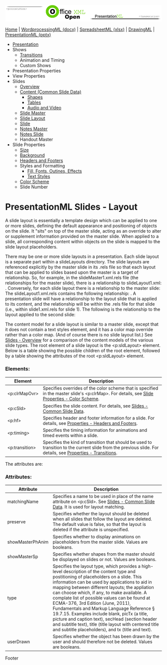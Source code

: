 ![PresentationXML.com](images/PresentationMLBanner.png)

[Home](index.php) | [WordprocessingML (docx)](anatomyofOOXML.php) | [SpreadsheetML (xlsx)](anatomyofOOXML-xlsx.php)
| [DrawingML](drwOverview.php) | [PresentationML (pptx)](anatomyofOOXML-pptx.php)

* [Presentation](prPresentation.php)
* Shows
  + [Transitions](prSlide-transitions.php)
  + Animation and Timing
  + Custom Shows
* Presentation Properties
* View Properties
* Slides
  + [Overview](prSlide.php)
  + [Content (Common Slide Data)](prCommonSlideData.php)
    - [Shapes](prSlide-shapeTree.php)
    - [Tables](drwTable.php)
    - [Audio and Video](prSlide-multiMedia.php)
  + [Slide Master](prSlideMaster.php)
  + [Slide Layout](prSlideLayout.php)
  + [Slide](prPresentationSlide.php)
  + [Notes Master](prNotesMaster.php)
  + [Notes Slide](prNotesSlide.php)
  + Handout Master
* Slide Properties
  + [Size](prSlide-size.php)
  + [Background](prSlide-background.php)
  + [Headers and Footers](prSlide-footer.php)
  + Styles and Formatting
    - [Fill, Fonts, Outines, Effects](prSlide-styles-themes.php)
    - [Text Styles](prSlide-styles-textStyles.php)
  + [Color Scheme](prSlide-color.php)
  + Slide Number

# PresentationML Slides - Layout

A slide layout is essentially a template design which can be applied to one or more slides, defining the default appearance and positioning of objects on the slide. It "sits" on top of the master slide, acting as an override to alter or supplement information provided on the master slide. When applied to a slide, all corresponding content within objects on the slide is mapped to the slide layout placeholders.

There may be one or more slide layouts in a presentation. Each slide layout is a separate part within a slideLayouts directory. The slide layouts are referenced explicitly by the master slide in its .rels file so that each layout that can be applied to slides based upon the master is a target of relationship. So, for example, in the slideMaster1.xml.rels file (the relationships for the master slide), there is a relationship to slideLayout1.xml: <Relationship Id="rId1" Type="http://schemas.openxmlformats.org/officeDocument/2006/relationships/slideLayout" Target="../slideLayouts/slideLayout1.xml"/>. Conversely, for each slide layout there is a relationship to the master slide: The slideLayout1.xml.rels contains the following relationship: <Relationship Id="rId1" Type="http://schemas.openxmlformats.org/officeDocument/2006/relationships/slideMaster" Target="../slideMasters/slideMaster1.xml"/>. A presentation slide will have a relationship to the layout slide that is applied to its content, and the relationship will be within the .rels file for that slide (i.e., within slide1.xml.rels for slide 1). The following is the relationship to the layout applied to the second slide: <Relationship Id="rId1" Type="http://schemas.openxmlformats.org/officeDocument/2006/relationships/slideLayout" Target="../slideLayouts/slideLayout2.xml"/>

The content model for a slide layout is similar to a master slide, except that it does not contain a text styles element, and it has a color map override rather than a color map. (And of course there is no slide layout list.) See [Slides - Overview](prSlide.php) for a comparison of the content models of the various slide types. The root element of a slide layout is the <p:sldLayout> element. Below is a table showing the possible children of the root element, followed by a table showing the attributes of the root <p:sldLayout> element.

### Elements:

| Element | Description |
| --- | --- |
| <p:clrMapOvr> | Specifies overrides of the color scheme that is specified in the master slide's <p:clrMap>. For details, see [Slide Properties - Color Scheme](prSlide-color.php). |
| <p:cSld> | Specifies the slide content. For details, see [Slides - Common Slide Data](prCommonSlideData.php). |
| <p:hf> | Specifies header and footer information for a slide. For details, see [Properties - Headers and Footers](prSlide-footer.php). |
| <p:timing> | Specifies the timing information for animations and timed events within a slide. |
| <p:transition> | Specifies the kind of transition that should be used to transition to the current slide from the previous slide. For details, see [Properties - Transitions](prSlide-transitions.php). |

The attributes are:

### Attributes:

| Attribute | Description |
| --- | --- |
| matchingName | Specifies a name to be used in place of the name attribute on <p:cSld>. See [Slides - Common Slide Data](prCommonSlideData.php). It is used for layout matching. |
| preserve | Specifies whether the layout should be deleted when all slides that follow the layout are deleted. The default value is false, so that the layout is deleted if the attribute is unspecified. |
| showMasterPhAnim | Specifies whether to display animations on placeholders from the master slide. Values are booleans. |
| showMasterSp | Specifies whether shapes from the master should be displayed on slides or not. Values are booleans. |
| type | Specifies the layout type, which provides a high-level description of the content type and postitioning of placeholders on a slide. This information can be used by applications to aid in mapping between different layouts; the appliation can choose which, if any, to make available. A complate list of possible values can be found at ECMA-376, 3rd Edition (June, 2011), Fundamentals and Markup Language Reference § 19.7.15. Examples include blank, picTx (a title, picture and caption text), secHead (section header and subtitle text), title (title layout with centered title and subtitle placeholders), and tx (title and text). |
| userDrawn | Specifies whether the object has been drawn by the user and should therefore not be deleted. Values are booleans. |

  

Footer